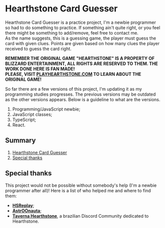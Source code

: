 # Hearthstone Card Guesser

Hearthstone Card Guesser is a practice project, I'm a newbie programmer so had to do something to practice. If something ain't quite right, or you feel there might be something to add/remove, feel free to contact me.  
As the name suggests, this is a guessing game, the player must guess the card with given clues. Points are given based on how many clues the player received to guess the card right.

**REMEMBER THE ORIGINAL GAME "HEARTHSTONE" IS A PROPERTY OF BLIZZARD ENTERTAINMENT, ALL RIGHTS ARE RESERVED TO THEM. THE WORK DONE HERE IS FAN MADE!**  
**PLEASE, VISIT [PLAYHEARTHSTONE.COM](https://hearthstone.blizzard.com/) TO LEARN ABOUT THE ORIGINAL GAME!**

So far there are a few versions of this project, I'm updating it as my programming studies progresses. The previous versions may be outdated as the other versions appears. Below is a guideline to what are the versions.

1. Programming/JavaScript newbie;
2. JavaScript classes;
3. TypeScript;
4. React.

## Summary

1. [Hearthstone Card Guesser](#hearthstone-card-guesser)
2. [Special thanks](#special-thanks)

## Special thanks

This project would not be possible without somebody's help (I'm a newbie programmer after all)! Here is a list of who helped me and where to find them:

- [**HSReplay**](https://hsreplay.net/);
- [**AstrOOnauta**](https://github.com/AstrOOnauta);
- [**Taverna Hearthstone**](https://discord.gg/Rg7Sf6nG), a brazilian Discord Community dedicated to Hearthstone.

